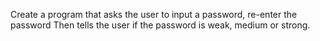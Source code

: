 Create a program that asks the user to input a password, re-enter the password
Then tells the user if the password is weak, medium or strong.
